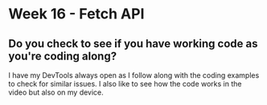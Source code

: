 # Week 16 - Fetch API

## Do you check to see if you have working code as you're coding along?

I have my DevTools always open as I follow along with the coding examples to check for similar issues. I also like to see how the code works in the video but also on my device.

